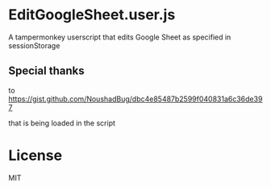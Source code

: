 # EditGoogleSheet.user.js
A tampermonkey userscript that edits Google Sheet as specified in sessionStorage

## Special thanks 
to https://gist.github.com/NoushadBug/dbc4e85487b2599f040831a6c36de397

that is being loaded in the script

# License
MIT
